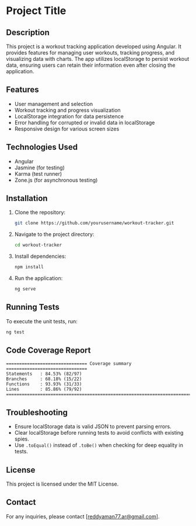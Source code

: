 # Project Title

## Description
This project is a workout tracking application developed using Angular. It provides features for managing user workouts, tracking progress, and visualizing data with charts. The app utilizes localStorage to persist workout data, ensuring users can retain their information even after closing the application.

## Features
- User management and selection
- Workout tracking and progress visualization
- LocalStorage integration for data persistence
- Error handling for corrupted or invalid data in localStorage
- Responsive design for various screen sizes

## Technologies Used
- Angular
- Jasmine (for testing)
- Karma (test runner)
- Zone.js (for asynchronous testing)

## Installation
1. Clone the repository:
   ```bash
   git clone https://github.com/yourusername/workout-tracker.git
   ```
2. Navigate to the project directory:
   ```bash
   cd workout-tracker
   ```
3. Install dependencies:
   ```bash
   npm install
   ```
4. Run the application:
   ```bash
   ng serve
   ```

## Running Tests
To execute the unit tests, run:
```bash
ng test
```

## Code Coverage Report
```
=============================== Coverage summary ===============================
Statements   : 84.53% (82/97)
Branches     : 68.18% (15/22)
Functions    : 93.93% (31/33)
Lines        : 85.86% (79/92)
================================================================================
```

## Troubleshooting
- Ensure localStorage data is valid JSON to prevent parsing errors.
- Clear localStorage before running tests to avoid conflicts with existing spies.
- Use `.toEqual()` instead of `.toBe()` when checking for deep equality in tests.



## License
This project is licensed under the MIT License.

## Contact
For any inquiries, please contact [reddyaman77.ar@gmail.com].

